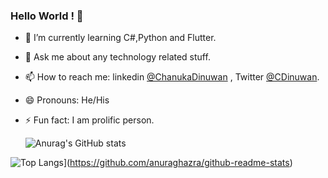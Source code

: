 ### Hello World ! 👋 


- 🌱 I’m currently learning C#,Python and Flutter.
- 💬 Ask me about any technology related stuff.
- 📫 How to reach me: linkedin [@ChanukaDinuwan](https://www.linkedin.com/in/chanuka-dinuwan-7190b516a/) , Twitter [@CDinuwan](https://twitter.com/Chanuka77443950).
- 😄 Pronouns: He/His
- ⚡ Fun fact: I am prolific person.


    ![Anurag's GitHub stats](https://github-readme-stats.vercel.app/api?username=CDinuwan&show_icons=true&theme=radical)

![Top Langs](https://github-readme-stats.vercel.app/api/top-langs/?username=CDinuwan&layout=compact)](https://github.com/anuraghazra/github-readme-stats)
